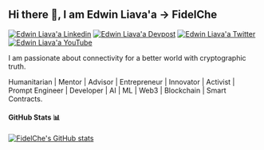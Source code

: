 <h2> Hi there 👋, I am Edwin Liava'a -> FidelChe </h2>
    
[![Edwin Liava'a Linkedin](https://img.shields.io/badge/LinkedIn-0077B5?style=for-the-badge&logo=linkedin&logoColor=white)](https://www.linkedin.com/in/edwin-liavaa/) 
[![Edwin Liava'a Devpost](https://img.shields.io/badge/Devpost-003E54?logo=devpost&logoColor=fff&style=for-the-badge)](https://devpost.com/etuini-liavaa) 
[![Edwin Liava'a Twitter](https://img.shields.io/badge/Twitter-1DA1F2?style=for-the-badge&logo=twitter&logoColor=white)](https://twitter.com/EdwinLiavaa)
[![Edwin Liava'a YouTube](https://img.shields.io/badge/YouTube-FF0000?style=for-the-badge&logo=youtube&logoColor=white)](https://www.youtube.com/channel/UCGCjdhzDBYgU0_YGznVqZQQ)

I am passionate about connectivity for a better world with cryptographic truth. 

Humanitarian | Mentor | Advisor | Entrepreneur | Innovator | Activist | Prompt Engineer | Developer | AI | ML | Web3 | Blockchain | Smart Contracts.

#### GitHub Stats 📊

[![FidelChe's GitHub stats](https://github-readme-stats.vercel.app/api?username=FidelChe)](https://github.com/anuraghazra/github-readme-stats) 

<!--
**FidelChe/FidelChe** is a ✨ _special_ ✨ repository because its `README.md` (this file) appears on your GitHub profile.

Here are some ideas to get you started:

- 🔭 I’m currently working on ...
- 🌱 I’m currently learning ...
- 👯 I’m looking to collaborate on ...
- 🤔 I’m looking for help with ...
- 💬 Ask me about ...
- 📫 How to reach me: ...
- 😄 Pronouns: ...
- ⚡ Fun fact: ...
-->
